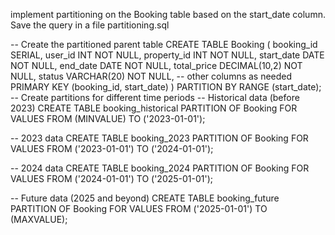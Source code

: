 implement partitioning on the Booking table based on the start_date column. Save the query in a
file partitioning.sql

-- Create the partitioned parent table
CREATE TABLE Booking (
    booking_id SERIAL,
    user_id INT NOT NULL,
    property_id INT NOT NULL,
    start_date DATE NOT NULL,
    end_date DATE NOT NULL,
    total_price DECIMAL(10,2) NOT NULL,
    status VARCHAR(20) NOT NULL,
    -- other columns as needed
    PRIMARY KEY (booking_id, start_date)
) PARTITION BY RANGE (start_date);
-- Create partitions for different time periods
-- Historical data (before 2023)
CREATE TABLE booking_historical PARTITION OF Booking
    FOR VALUES FROM (MINVALUE) TO ('2023-01-01');

-- 2023 data
CREATE TABLE booking_2023 PARTITION OF Booking
    FOR VALUES FROM ('2023-01-01') TO ('2024-01-01');

-- 2024 data
CREATE TABLE booking_2024 PARTITION OF Booking
    FOR VALUES FROM ('2024-01-01') TO ('2025-01-01');

-- Future data (2025 and beyond)
CREATE TABLE booking_future PARTITION OF Booking
    FOR VALUES FROM ('2025-01-01') TO (MAXVALUE);

